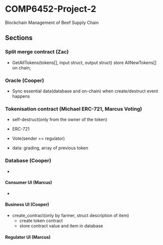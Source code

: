 # COMP6452-Project-2
Blockchain Management of Beef Supply Chain


## Sections

### Split merge contract (Zac)
  * GetAllTokens(tokens[], input struct, output struct) store AllNewTokens[] on chain;
  
### Oracle (Cooper)
  * Sync essential data(database and on-chain) when create/destruct event happens

### Tokenisation contract (Michael ERC-721, Marcus Voting)
  * self-destruct(only from the owner of the token)
  * ERC-721
  * Vote(sender == regulator) 

  * data: grading, array of previous token

### Database (Cooper)
  * 

#### Consumer UI (Marcus)
  *  

#### Business UI (Cooper)
  * create_contract(only by farmer, struct description of item) 
    * create token contract
    * store contract value and item in database

#### Regulator UI (Marcus)
